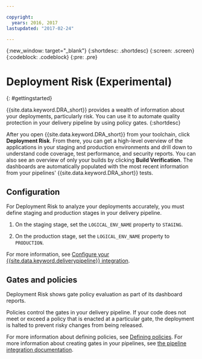 ```yaml
---

copyright:
  years: 2016, 2017
lastupdated: "2017-02-24"

---
```


{:new_window: target="_blank"}
{:shortdesc: .shortdesc}
{:screen: .screen}
{:codeblock: .codeblock}
{:pre: .pre}

# Deployment Risk (Experimental)
{: #gettingstarted}

{{site.data.keyword.DRA_short}} provides a wealth of information about your deployments, particularly risk. You can use it to automate quality protection in your delivery pipeline by using policy gates. 
{:shortdesc}

After you open {{site.data.keyword.DRA_short}} from your toolchain, click **Deployment Risk**. From there, you can get a high-level overview of the applications in your staging and production environments and drill down to understand code coverage, test performance, and security reports. You can also see an overview of only your builds by clicking **Build Verification**. The dashboards are automatically populated with the most recent information from your pipelines' {{site.data.keyword.DRA_short}} tests.  

## Configuration 

For Deployment Risk to analyze your deployments accurately, you must define staging and production stages in your delivery pipeline. 

1. On the staging stage, set the `LOGICAL_ENV_NAME` property to `STAGING`. 

2. On the production stage, set the `LOGICAL_ENV_NAME` property to `PRODUCTION`. 

For more information, see [Configure your {{site.data.keyword.deliverypipeline}} integration](/docs/services/DevOpsInsights/pipeline_integration.html).

## Gates and policies

Deployment Risk shows gate policy evaluation as part of its dashboard reports. 

Policies control the gates in your delivery pipeline. If your code does not meet or exceed a policy that is enacted at a particular gate, the deployment is halted to prevent risky changes from being released.

For more information about defining policies, see [Defining policies](/docs/services/DevOpsInsights/create_criteria.html). For more information about creating gates in your pipelines, see [the pipeline integration documentation](/docs/services/DevOpsInsights/create_criteria.html).
